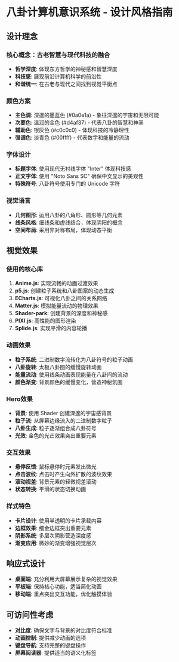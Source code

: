 # 八卦计算机意识系统 - 设计风格指南

## 设计理念

### 核心概念：古老智慧与现代科技的融合
- **哲学深度**: 体现东方哲学的神秘感和智慧深度
- **科技感**: 展现前沿计算机科学的前沿性
- **和谐统一**: 在古老与现代之间找到视觉平衡点

### 颜色方案
- **主色调**: 深邃的墨蓝色 (#0a0e1a) - 象征深邃的宇宙和无限可能
- **次要色**: 温润的金色 (#d4af37) - 代表八卦的智慧和神圣
- **辅助色**: 银灰色 (#c0c0c0) - 体现科技的冷静理性
- **强调色**: 淡青色 (#00ffff) - 代表数字和能量的流动

### 字体设计
- **标题字体**: 使用现代无衬线字体 "Inter" 体现科技感
- **正文字体**: 使用 "Noto Sans SC" 确保中文显示的美观性
- **特殊符号**: 八卦符号使用专门的 Unicode 字符

### 视觉语言
- **几何图形**: 运用八卦的八角形、圆形等几何元素
- **线条风格**: 细线条和虚线结合，体现阴阳的概念
- **空间布局**: 采用非对称布局，体现动态平衡

## 视觉效果

### 使用的核心库
1. **Anime.js**: 实现流畅的动画过渡效果
2. **p5.js**: 创建粒子系统和八卦图案的动态生成
3. **ECharts.js**: 可视化八卦之间的关系网络
4. **Matter.js**: 模拟能量流动的物理效果
5. **Shader-park**: 创建背景的深度和神秘感
6. **PIXI.js**: 高性能的图形渲染
7. **Splide.js**: 实现平滑的内容轮播

### 动画效果
- **粒子系统**: 二进制数字流转化为八卦符号的粒子动画
- **八卦旋转**: 太极八卦图的缓慢旋转动画
- **能量流动**: 使用线条动画表现能量在八卦间的流动
- **颜色渐变**: 背景颜色的缓慢变化，营造神秘氛围

### Hero效果
- **背景**: 使用 Shader 创建深邃的宇宙感背景
- **粒子流**: 从屏幕边缘流入的二进制数字粒子
- **八卦生成**: 粒子逐渐组合成八卦符号
- **光效**: 金色的光芒效果突出重要元素

### 交互效果
- **悬停反馈**: 鼠标悬停时元素发出微光
- **点击波纹**: 点击时产生向外扩散的波纹效果
- **滚动视差**: 背景元素的轻微视差滚动
- **状态转换**: 平滑的状态切换动画

### 样式特色
- **卡片设计**: 使用半透明的卡片承载内容
- **边框效果**: 细金边框突出重要元素
- **阴影系统**: 多层次阴影营造深度感
- **渐变应用**: 微妙的渐变增强视觉层次

## 响应式设计
- **桌面端**: 充分利用大屏幕展示复杂的视觉效果
- **平板端**: 保持核心功能，适当简化动画
- **移动端**: 重点突出交互功能，优化触摸体验

## 可访问性考虑
- **对比度**: 确保文字与背景的对比度符合标准
- **动画控制**: 提供减少动画的选项
- **键盘导航**: 支持完整的键盘操作
- **屏幕阅读器**: 提供适当的语义化标签